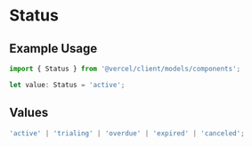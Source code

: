 # Status

## Example Usage

```typescript
import { Status } from '@vercel/client/models/components';

let value: Status = 'active';
```

## Values

```typescript
'active' | 'trialing' | 'overdue' | 'expired' | 'canceled';
```
